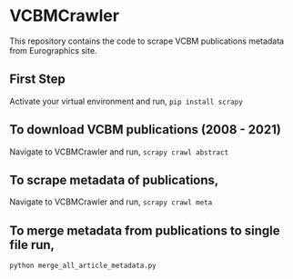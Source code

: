 # VCBMCrawler
This repository contains the code to scrape VCBM publications metadata from Eurographics site.

## First Step
Activate your virtual environment and run,
`pip install scrapy`

## To download VCBM publications (2008 - 2021)
Navigate to VCBMCrawler and run,
`scrapy crawl abstract` 

## To scrape metadata of publications,
Navigate to VCBMCrawler and run,
`scrapy crawl meta`

## To merge metadata from publications to single file run,
`python merge_all_article_metadata.py` 


